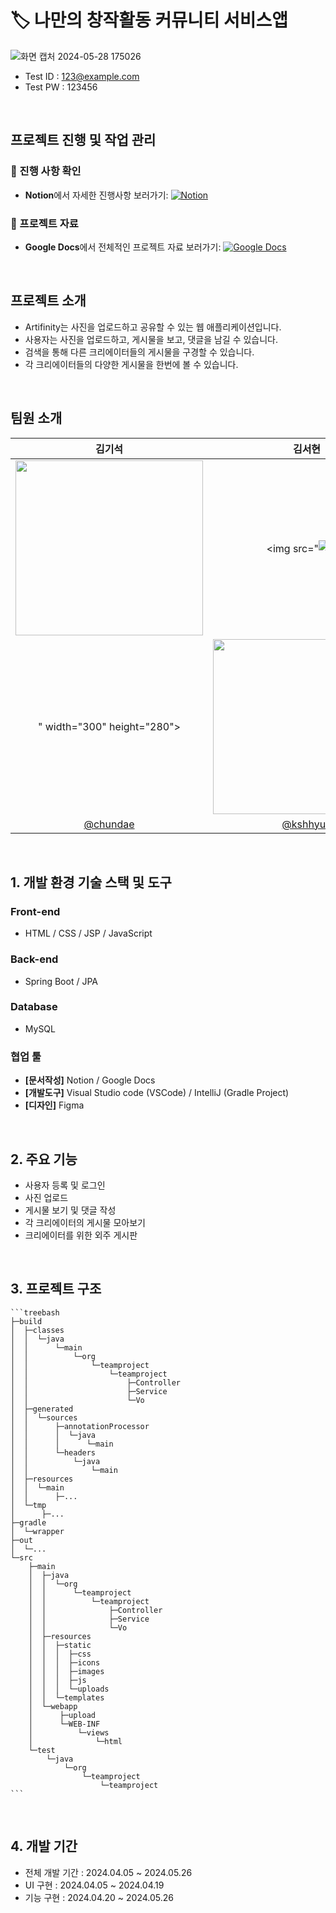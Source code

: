 # 🏷 나만의 창작활동 커뮤니티 서비스앱

![화면 캡처 2024-05-28 175026](https://github.com/ArtifinityTeam/Artifinity-PhotoBoard-SpringBoot/assets/149933307/c2fcfa25-815e-4c10-86a1-3405af93f812)

- Test ID : 123@example.com
- Test PW : 123456

<br/>

## 프로젝트 진행 및 작업 관리

### 📌 진행 사항 확인

- **Notion**에서 자세한 진행사항 보러가기:
  [![Notion](https://img.shields.io/badge/Notion-000000?style=for-the-badge&logo=notion&logoColor=white)](https://www.notion.so/_-Artifinity-20ada978eb8d478fa805e57d1aa47342?pvs=4)

### 📄 프로젝트 자료

- **Google Docs**에서 전체적인 프로젝트 자료 보러가기:
  [![Google Docs](https://img.shields.io/badge/Google%20Docs-4285F4?style=for-the-badge&logo=googledocs&logoColor=white)](https://docs.google.com/document/d/1SQ5YhRYlxYh2oUlUc6WO0hkd465DG-5JBDu5U2qfAW8)

<br/>

## 프로젝트 소개

- Artifinity는 사진을 업로드하고 공유할 수 있는 웹 애플리케이션입니다.
- 사용자는 사진을 업로드하고, 게시물을 보고, 댓글을 남길 수 있습니다.
- 검색을 통해 다른 크리에이터들의 게시물을 구경할 수 있습니다.
- 각 크리에이터들의 다양한 게시물을 한번에 볼 수 있습니다.
<br/>

## 팀원 소개

|김기석|김서현|나현주|이유진|
|:---:|:---:|:---:|:---:|
|<img src="https://github.com/ArtifinityTeam/Artifinity-PhotoBoard-SpringBoot/assets/149933307/a0100975-a124-4757-bb15-a6a65ac7acde"  width="300" height="280">|<img src="![뚱이](https://github.com/ArtifinityTeam/Artifinity-PhotoBoard-SpringBoot/assets/127668637/cf00dc2e-3953-4536-b1e8-c2e8dd216df9)
"  width="300" height="280">|<img src="https://github.com/ArtifinityTeam/Artifinity-PhotoBoard-SpringBoot/assets/149933307/2c409a25-2858-456b-8d37-cc3635d27efe"  width="300" height="280">|<img src="https://github.com/ArtifinityTeam/Artifinity-PhotoBoard-SpringBoot/assets/149933307/623f65bc-f7e2-472b-bfa7-3e1060243372"  width="300" height="280">|
|[@chundae](https://github.com/chundae)|[@kshhyun](https://github.com/kshhyun)|[@HyeonJooooo](https://github.com/HyeonJooooo)|[@hbyjna](https://github.com/hbyjna)|
<br/>


## 1. 개발 환경 기술 스택 및 도구

### Front-end
- HTML / CSS / JSP / JavaScript

### Back-end
- Spring Boot / JPA

### Database
- MySQL

### 협업 툴
- **[문서작성]** Notion / Google Docs
- **[개발도구]** Visual Studio code (VSCode) / IntelliJ (Gradle Project)
- **[디자인]** Figma

<br/>


## 2. 주요 기능

- 사용자 등록 및 로그인
- 사진 업로드
- 게시물 보기 및 댓글 작성
- 각 크리에이터의 게시물 모아보기
- 크리에이터를 위한 외주 게시판 
<br/>

## 3. 프로젝트 구조

    ```treebash
    ├─build
    │  ├─classes
    │  │  └─java
    │  │      └─main
    │  │          └─org
    │  │              └─teamproject
    │  │                  └─teamproject
    │  │                      ├─Controller
    │  │                      ├─Service
    │  │                      └─Vo
    │  ├─generated
    │  │  └─sources
    │  │      ├─annotationProcessor
    │  │      │  └─java
    │  │      │      └─main
    │  │      └─headers
    │  │          └─java
    │  │              └─main
    │  ├─resources
    │  │  └─main
    │  │      ├─...
    │  └─tmp
    │      ├─...
    ├─gradle
    │  └─wrapper
    ├─out
    │  └─...
    └─src
        ├─main
        │  ├─java
        │  │  └─org
        │  │      └─teamproject
        │  │          └─teamproject
        │  │              ├─Controller
        │  │              ├─Service
        │  │              └─Vo
        │  ├─resources
        │  │  ├─static
        │  │  │  ├─css
        │  │  │  ├─icons
        │  │  │  ├─images
        │  │  │  ├─js
        │  │  │  └─uploads
        │  │  └─templates
        │  └─webapp
        │      ├─upload
        │      └─WEB-INF
        │          └─views
        │              └─html
        └─test
            └─java
                └─org
                    └─teamproject
                        └─teamproject
    ```
<br/>


## 4. 개발 기간

- 전체 개발 기간 : 2024.04.05 ~ 2024.05.26
- UI 구현 : 2024.04.05 ~ 2024.04.19
- 기능 구현 : 2024.04.20 ~ 2024.05.26
<br/>
